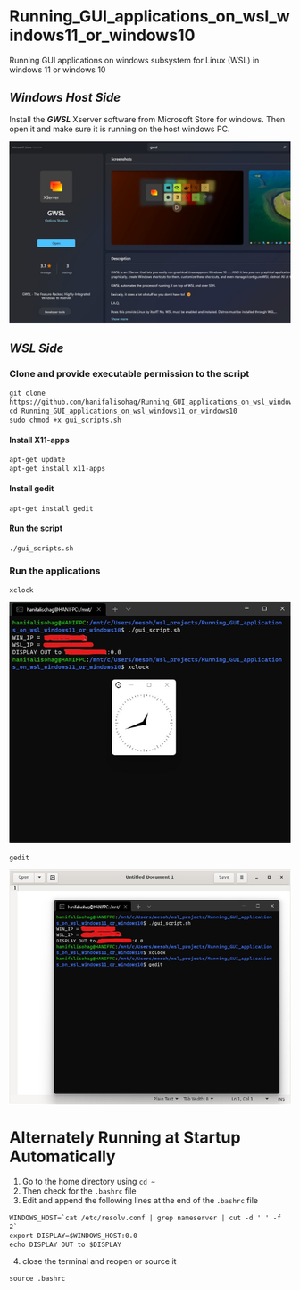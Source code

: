 # Running_GUI_applications_on_wsl_windows11_or_windows10
Running GUI applications on windows subsystem for Linux (WSL) in windows 11 or windows 10

## *Windows Host Side*
Install the ***GWSL*** Xserver software from Microsoft Store for windows. Then open it and make sure it is running on the host windows PC.

![GWSL software at Microsoft Store](install_xserver.jpg "GWSL Software")

## *WSL Side*
### Clone and provide executable permission to the script
```
git clone https://github.com/hanifalisohag/Running_GUI_applications_on_wsl_windows11_or_windows10.git
cd Running_GUI_applications_on_wsl_windows11_or_windows10 
sudo chmod +x gui_scripts.sh 
```

#### Install X11-apps 
```
apt-get update
apt-get install x11-apps
```
#### Install gedit 
``` 
apt-get install gedit
```

#### Run the script
``` 
./gui_scripts.sh 
```

### Run the applications
``` 
xclock
```
![Running Xclock](app_out.jpg "Xclock")
``` 
gedit 
```
![Running Gedit](app_out2.jpg "Gedit")


# Alternately Running at Startup Automatically
1. Go to the home directory using `cd ~`
2. Then check for the `.bashrc` file
3. Edit and append the following lines at the end of the `.bashrc` file

```
WINDOWS_HOST=`cat /etc/resolv.conf | grep nameserver | cut -d ' ' -f 2`
export DISPLAY=$WINDOWS_HOST:0.0
echo DISPLAY OUT to $DISPLAY
```
4. close the terminal and reopen or source it
```
source .bashrc
```